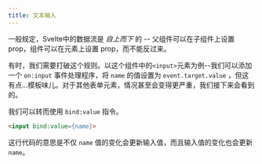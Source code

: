```yaml
---
title: 文本输入
---
```


一般规定，Svelte中的数据流是 _自上而下_ 的 -- 父组件可以在子组件上设置 prop，组件可以在元素上设置 prop，而不能反过来。

有时，我们需要打破这个规则。以这个组件中的`<input>`元素为例--我们可以添加一个 `on:input` 事件处理程序，将 `name` 的值设置为 `event.target.value` ，但这有点...模板味儿。对于其他表单元素，情况甚至会变得更严重，我们接下来会看到的。

我们可以转而使用 `bind:value` 指令。

```html
<input bind:value={name}>
```

这行代码的意思是不仅 `name` 值的变化会更新输入值，而且输入值的变化也会更新 `name`。
